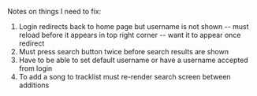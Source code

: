 Notes on things I need to fix: 
1. Login redirects back to home page but username is not shown -- must reload before it appears in top right corner -- want it to appear once redirect 
2. Must press search button twice before search results are shown 
3. Have to be able to set default username or have a username accepted from login 
4. To add a song to tracklist must re-render search screen between additions 